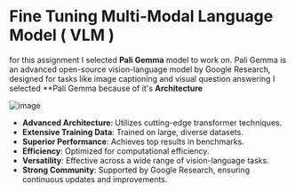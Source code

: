 # Fine Tuning Multi-Modal Language Model ( VLM )

for this assignment I selected **Pali Gemma** model to work on. Pali Gemma is an advanced open-source vision-language model by Google Research, designed for tasks like image captioning and visual question answering
I selected **Pali Gemma because of it's **Architecture**

![image](https://github.com/Abhishekvidhate/FineTuned_PaliGemma/assets/120262589/8bf94eda-6f61-42d6-8cb3-0626f5c8d275)

- **Advanced Architecture**: Utilizes cutting-edge transformer techniques.
- **Extensive Training Data**: Trained on large, diverse datasets.
- **Superior Performance**: Achieves top results in benchmarks.
- **Efficiency**: Optimized for computational efficiency.
- **Versatility**: Effective across a wide range of vision-language tasks.
- **Strong Community**: Supported by Google Research, ensuring continuous updates and improvements.
